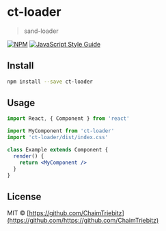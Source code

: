 # ct-loader

> sand-loader

[![NPM](https://img.shields.io/npm/v/ct-loader.svg)](https://www.npmjs.com/package/ct-loader) [![JavaScript Style Guide](https://img.shields.io/badge/code_style-standard-brightgreen.svg)](https://standardjs.com)

## Install

```bash
npm install --save ct-loader
```

## Usage

```jsx
import React, { Component } from 'react'

import MyComponent from 'ct-loader'
import 'ct-loader/dist/index.css'

class Example extends Component {
  render() {
    return <MyComponent />
  }
}
```

## License

MIT © [https://github.com/ChaimTriebitz](https://github.com/https://github.com/ChaimTriebitz)
